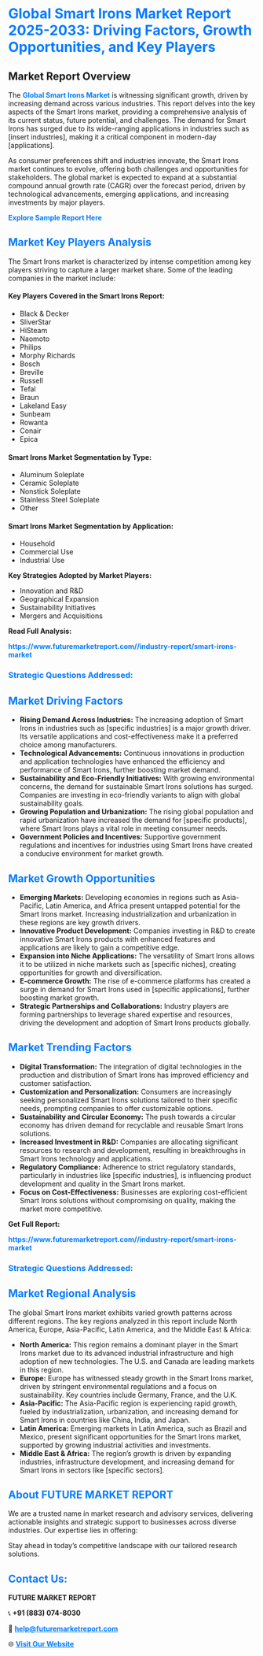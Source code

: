 <h1 style="color: #007BFF;">Global Smart Irons Market Report 2025-2033: Driving Factors, Growth Opportunities, and Key Players</h1>

<section id="overview">
<h2>Market Report Overview</h2>
<p>The <a href="https://www.futuremarketreport.com//industry-report/smart-irons-market" style="color: #007BFF; text-decoration: none;"><strong>Global Smart Irons Market</strong></a> is witnessing significant growth, driven by increasing demand across various industries. This report delves into the key aspects of the Smart Irons market, providing a comprehensive analysis of its current status, future potential, and challenges. The demand for Smart Irons has surged due to its wide-ranging applications in industries such as [insert industries], making it a critical component in modern-day [applications].</p>
<p>As consumer preferences shift and industries innovate, the Smart Irons market continues to evolve, offering both challenges and opportunities for stakeholders. The global market is expected to expand at a substantial compound annual growth rate (CAGR) over the forecast period, driven by technological advancements, emerging applications, and increasing investments by major players.</p>
</section>

<section id="overview">
<p><a href="https://www.futuremarketreport.com//request-sample/reportId=92801" style="color: #007BFF; text-decoration: none;"><strong>Explore Sample Report Here</strong></a></p>
</section>

<section id="key-players">
<h2 style="color: #007BFF;">Market Key Players Analysis</h2>
<p>The Smart Irons market is characterized by intense competition among key players striving to capture a larger market share. Some of the leading companies in the market include:</p>
<h4>Key Players Covered in the Smart Irons Report:</h4>
<ul><li>Black &amp; Decker</li><li>SliverStar</li><li>HiSteam</li><li>Naomoto</li><li>Philips</li><li>Morphy Richards</li><li>Bosch</li><li>Breville</li><li>Russell</li><li>Tefal</li><li>Braun</li><li>Lakeland Easy</li><li>Sunbeam</li><li>Rowanta</li><li>Conair</li><li>Epica</li></ul>
<h4>Smart Irons Market Segmentation by Type:</h4>
<ul><li>Aluminum Soleplate</li><li>Ceramic Soleplate</li><li>Nonstick Soleplate</li><li>Stainless Steel Soleplate</li><li>Other</li></ul>

<h4>Smart Irons Market Segmentation by Application:</h4>
<ul><li>Household</li><li>Commercial Use</li><li>Industrial Use</li></ul>
<p><strong>Key Strategies Adopted by Market Players:</strong></p>
<ul>
<li>Innovation and R&D</li>
<li>Geographical Expansion</li>
<li>Sustainability Initiatives</li>
<li>Mergers and Acquisitions</li>
</ul>
</section>

<section>
<p><strong>Read Full Analysis: </strong></p><a href="https://www.futuremarketreport.com//industry-report/smart-irons-market" style="color: #007BFF; text-decoration: none;"><strong>https://www.futuremarketreport.com//industry-report/smart-irons-market</strong></a>
<h3 style="color: #007BFF;">Strategic Questions Addressed:</h3>
</section>

<section id="driving-factors">
<h2 style="color: #007BFF;">Market Driving Factors</h2>
<ul>
<li><strong>Rising Demand Across Industries:</strong> The increasing adoption of Smart Irons in industries such as [specific industries] is a major growth driver. Its versatile applications and cost-effectiveness make it a preferred choice among manufacturers.</li>
<li><strong>Technological Advancements:</strong> Continuous innovations in production and application technologies have enhanced the efficiency and performance of Smart Irons, further boosting market demand.</li>
<li><strong>Sustainability and Eco-Friendly Initiatives:</strong> With growing environmental concerns, the demand for sustainable Smart Irons solutions has surged. Companies are investing in eco-friendly variants to align with global sustainability goals.</li>
<li><strong>Growing Population and Urbanization:</strong> The rising global population and rapid urbanization have increased the demand for [specific products], where Smart Irons plays a vital role in meeting consumer needs.</li>
<li><strong>Government Policies and Incentives:</strong> Supportive government regulations and incentives for industries using Smart Irons have created a conducive environment for market growth.</li>
</ul>
</section>

<section id="growth-opportunities">
<h2 style="color: #007BFF;">Market Growth Opportunities</h2>
<ul>
<li><strong>Emerging Markets:</strong> Developing economies in regions such as Asia-Pacific, Latin America, and Africa present untapped potential for the Smart Irons market. Increasing industrialization and urbanization in these regions are key growth drivers.</li>
<li><strong>Innovative Product Development:</strong> Companies investing in R&D to create innovative Smart Irons products with enhanced features and applications are likely to gain a competitive edge.</li>
<li><strong>Expansion into Niche Applications:</strong> The versatility of Smart Irons allows it to be utilized in niche markets such as [specific niches], creating opportunities for growth and diversification.</li>
<li><strong>E-commerce Growth:</strong> The rise of e-commerce platforms has created a surge in demand for Smart Irons used in [specific applications], further boosting market growth.</li>
<li><strong>Strategic Partnerships and Collaborations:</strong> Industry players are forming partnerships to leverage shared expertise and resources, driving the development and adoption of Smart Irons products globally.</li>
</ul>
</section>

<section id="trending-factors">
<h2 style="color: #007BFF;">Market Trending Factors</h2>
<ul>
<li><strong>Digital Transformation:</strong> The integration of digital technologies in the production and distribution of Smart Irons has improved efficiency and customer satisfaction.</li>
<li><strong>Customization and Personalization:</strong> Consumers are increasingly seeking personalized Smart Irons solutions tailored to their specific needs, prompting companies to offer customizable options.</li>
<li><strong>Sustainability and Circular Economy:</strong> The push towards a circular economy has driven demand for recyclable and reusable Smart Irons solutions.</li>
<li><strong>Increased Investment in R&D:</strong> Companies are allocating significant resources to research and development, resulting in breakthroughs in Smart Irons technology and applications.</li>
<li><strong>Regulatory Compliance:</strong> Adherence to strict regulatory standards, particularly in industries like [specific industries], is influencing product development and quality in the Smart Irons market.</li>
<li><strong>Focus on Cost-Effectiveness:</strong> Businesses are exploring cost-efficient Smart Irons solutions without compromising on quality, making the market more competitive.</li>
</ul>
</section>

<section>
<p><strong>Get Full Report: </strong></p><a href="https://www.futuremarketreport.com//industry-report/smart-irons-market" style="color: #007BFF; text-decoration: none;"><strong>https://www.futuremarketreport.com//industry-report/smart-irons-market</strong></a>
<h3 style="color: #007BFF;">Strategic Questions Addressed:</h3>
</section>


<section id="regional-analysis">
<h2 style="color: #007BFF;">Market Regional Analysis</h2>
<p>The global Smart Irons market exhibits varied growth patterns across different regions. The key regions analyzed in this report include North America, Europe, Asia-Pacific, Latin America, and the Middle East & Africa:</p>
<ul>
<li><strong>North America:</strong> This region remains a dominant player in the Smart Irons market due to its advanced industrial infrastructure and high adoption of new technologies. The U.S. and Canada are leading markets in this region.</li>
<li><strong>Europe:</strong> Europe has witnessed steady growth in the Smart Irons market, driven by stringent environmental regulations and a focus on sustainability. Key countries include Germany, France, and the U.K.</li>
<li><strong>Asia-Pacific:</strong> The Asia-Pacific region is experiencing rapid growth, fueled by industrialization, urbanization, and increasing demand for Smart Irons in countries like China, India, and Japan.</li>
<li><strong>Latin America:</strong> Emerging markets in Latin America, such as Brazil and Mexico, present significant opportunities for the Smart Irons market, supported by growing industrial activities and investments.</li>
<li><strong>Middle East & Africa:</strong> The region’s growth is driven by expanding industries, infrastructure development, and increasing demand for Smart Irons in sectors like [specific sectors].</li>
</ul>
</section>

<footer>
<h2 style="color: #007BFF;">About FUTURE MARKET REPORT</h2>
<p>We are a trusted name in market research and advisory services, delivering actionable insights and strategic support to businesses across diverse industries. Our expertise lies in offering:</p>

<p>Stay ahead in today’s competitive landscape with our tailored research solutions.</p>

<h2 style="color: #007BFF;">Contact Us:</h2>
<p><strong>FUTURE MARKET REPORT</strong></p>
<p>📞 <strong>+91 (883) 074-8030</strong></p>
<p>📧 <strong><a href="mailto:help@futuremarketreport.com" style="color: #007BFF;">help@futuremarketreport.com</a></strong></p>
<p>🌐 <strong><a href="https://www.futuremarketreport.com/" style="color: #007BFF;">Visit Our Website</a></strong></p>
</footer>